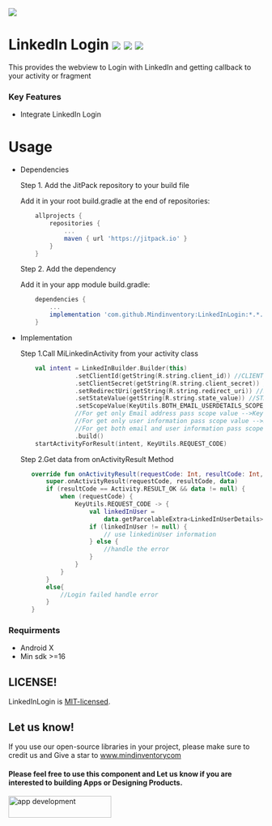 <a href="https://www.mindinventory.com/?utm_source=gthb&utm_medium=repo&utm_campaign=LinkedInLogin"><img src="https://github.com/Sammindinventory/MindInventory/blob/main/Banner.png"></a>

# LinkedIn Login [![](https://jitpack.io/v/Mindinventory/LinkedInLogin.svg)](https://jitpack.io/#Mindinventory/LinkedInLogin) ![](https://img.shields.io/github/languages/top/Mindinventory/LinkedInLogin) ![](https://img.shields.io/github/license/Mindinventory/LinkedInLogin)

This provides the webview to Login with LinkedIn and getting callback to your activity or fragment

### Key Features

* Integrate LinkedIn Login

# Usage

* Dependencies

    Step 1. Add the JitPack repository to your build file
    
    Add it in your root build.gradle at the end of repositories:

    ```groovy
	    allprojects {
		    repositories {
			    ...
			    maven { url 'https://jitpack.io' }
		    }
	    }
    ``` 

    Step 2. Add the dependency
    
    Add it in your app module build.gradle:
    
    ```groovy
        dependencies {
            ...
            implementation 'com.github.Mindinventory:LinkedInLogin:*.*.*'
        }
    ``` 
    
    
* Implementation

    Step 1.Call MiLinkedinActivity from your activity class
    
    ```kotlin
        val intent = LinkedInBuilder.Builder(this)
                   .setClientId(getString(R.string.client_id)) //CLIENT_ID
                   .setClientSecret(getString(R.string.client_secret)) //CLIENT_SECRET
                   .setRedirectUri(getString(R.string.redirect_uri)) //REDIRECT_URI
                   .setStateValue(getString(R.string.state_value)) //STATE_VALUE
                   .setScopeValue(KeyUtils.BOTH_EMAIL_USERDETAILS_SCOPE_VALUE) //PASS_SCOPE_VALUE_HERE
                   //For get only Email address pass scope value -->KeyUtils.ONLY_EMAIL_SCOPE
                   //For get only user information pass scope value -->KeyUtils.ONLY_PROFILE_SCOPE
                   //For get both email and user information pass scope value -->KeyUtils.BOTH_EMAIL_USERDETAILS_SCOPE_VALUE
                   .build()
        startActivityForResult(intent, KeyUtils.REQUEST_CODE)
    ```
    Step 2.Get data from onActivityResult Method
    
    ```kotlin
       override fun onActivityResult(requestCode: Int, resultCode: Int, data: Intent?) {
           super.onActivityResult(requestCode, resultCode, data)
           if (resultCode == Activity.RESULT_OK && data != null) {
               when (requestCode) {
                   KeyUtils.REQUEST_CODE -> {
                       val linkedInUser =
                           data.getParcelableExtra<LinkedInUserDetails>(KeyUtils.KEY_LINKEDIN_CONTENT)
                       if (linkedInUser != null) {
                           // use linkedinUser information
                       } else {
                           //handle the error
                       }
                   }
               }
           }
           else{
               //Login failed handle error
           }
       }
    
   ```
### Requirments   

* Android X
* Min sdk >=16

## LICENSE!

LinkedInLogin is [MIT-licensed](/LICENSE).

## Let us know!
If you use our open-source libraries in your project, please make sure to credit us and Give a star to www.mindinventorycom

<p><h4>Please feel free to use this component and Let us know if you are interested to building Apps or Designing Products.</h4>
<a href="https://www.mindinventory.com/contact-us.php?utm_source=gthb&utm_medium=repo&utm_campaign=LinkedInLogin">
<img src="https://github.com/Sammindinventory/MindInventory/blob/main/hirebutton.png" width="203" height="43"  alt="app development">
</a>
    



